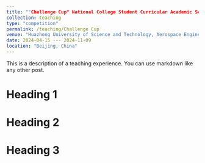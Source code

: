 ```yaml
---
title: ""Challenge Cup" National College Student Curricular Academic Science and Technology Works Competition"
collection: teaching
type: "competition"
permalink: /teaching/Challenge Cup
venue: "Huazhong University of Science and Technology, Aerospace Engineering"
date: 2024-04-15 --- 2024-11-09
location: "Beijing, China"
---
```


This is a description of a teaching experience. You can use markdown like any other post.

Heading 1
======

Heading 2
======

Heading 3
======
